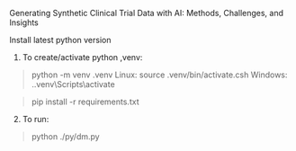 Generating Synthetic Clinical Trial Data with AI: Methods, Challenges, and Insights

Install latest python version 

1. To create/activate python ,venv:
  >python -m venv .venv
  Linux:
  >source .venv/bin/activate.csh
  Windows:
  >.\.venv\Scripts\activate 

  >pip install -r requirements.txt

 
2. To run:
  >python ./py/dm.py